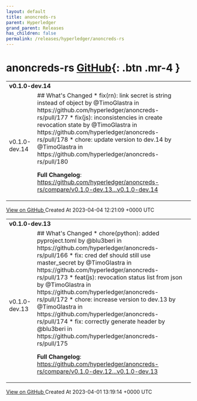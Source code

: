 ```yaml
---
layout: default
title: anoncreds-rs
parent: Hyperledger
grand_parent: Releases
has_children: false
permalink: /releases/hyperledger/anoncreds-rs
---
```


# anoncreds-rs <span class="fs-3 right-align">[GitHub](https://github.com/hyperledger/anoncreds-rs){: .btn .mr-4 }</span>


<div>
    <table>
        <tr>
            <td colspan="2">
                <b>
                    v0.1.0-dev.14
                </b>
            </td>
        </tr>
        <tr>
            <td>
                <span class="chip">
                    v0.1.0-dev.14
                </span>
            </td>
            <td>
                ## What's Changed
* fix(rn): link secret is string instead of object by @TimoGlastra in https://github.com/hyperledger/anoncreds-rs/pull/177
* fix(js): inconsistencies in create revocation state by @TimoGlastra in https://github.com/hyperledger/anoncreds-rs/pull/178
* chore: update version to dev.14 by @TimoGlastra in https://github.com/hyperledger/anoncreds-rs/pull/180


**Full Changelog**: https://github.com/hyperledger/anoncreds-rs/compare/v0.1.0-dev.13...v0.1.0-dev.14
            </td>
        </tr>
    </table>
    <a href="https://github.com/hyperledger/anoncreds-rs/releases/tag/v0.1.0-dev.14" class=".btn">
        View on GitHub
    </a>
    <span class="right-align">
        Created At 2023-04-04 12:21:09 +0000 UTC
    </span>
</div>

<div>
    <table>
        <tr>
            <td colspan="2">
                <b>
                    v0.1.0-dev.13
                </b>
            </td>
        </tr>
        <tr>
            <td>
                <span class="chip">
                    v0.1.0-dev.13
                </span>
            </td>
            <td>
                ## What's Changed
* chore(python): added pyproject.toml by @blu3beri in https://github.com/hyperledger/anoncreds-rs/pull/166
* fix: cred def should still use master_secret by @TimoGlastra in https://github.com/hyperledger/anoncreds-rs/pull/173
* feat(js): revocation status list from json by @TimoGlastra in https://github.com/hyperledger/anoncreds-rs/pull/172
* chore: increase version to dev.13 by @TimoGlastra in https://github.com/hyperledger/anoncreds-rs/pull/174
* fix: correctly generate header by @blu3beri in https://github.com/hyperledger/anoncreds-rs/pull/175


**Full Changelog**: https://github.com/hyperledger/anoncreds-rs/compare/v0.1.0-dev.12...v0.1.0-dev.13
            </td>
        </tr>
    </table>
    <a href="https://github.com/hyperledger/anoncreds-rs/releases/tag/v0.1.0-dev.13" class=".btn">
        View on GitHub
    </a>
    <span class="right-align">
        Created At 2023-04-01 13:19:14 +0000 UTC
    </span>
</div>

